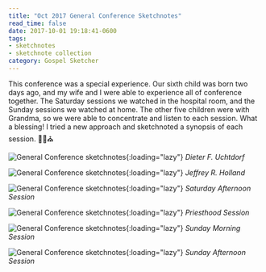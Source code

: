 ```yaml
---
title: "Oct 2017 General Conference Sketchnotes"
read_time: false
date: 2017-10-01 19:18:41-0600
tags:
- sketchnotes
- sketchnote collection
category: Gospel Sketcher
---
```


This conference was a special experience. Our sixth child was born two days ago, and my wife and I were able to experience all of conference together. The Saturday sessions we watched in the hospital room, and the Sunday sessions we watched at home. The other five children were with Grandma, so we were able to concentrate and listen to each session. What a blessing! I tried a new approach and sketchnoted a synopsis of each session. ✍🏼⛪️

![General Conference sketchnotes](https://media.bennorris.org/images/gospelsketcher/general-conference/oct-2017/general-conference-sat-am-uchtdorf-sketchnote.jpg){:loading="lazy"}
_Dieter F. Uchtdorf_

![General Conference sketchnotes](https://media.bennorris.org/images/gospelsketcher/general-conference/oct-2017/general-conference-sat-am-holland-sketchnote.jpg){:loading="lazy"}
_Jeffrey R. Holland_

![General Conference sketchnotes](https://media.bennorris.org/images/gospelsketcher/general-conference/oct-2017/general-conference-sat-pm-sketchnote.jpg){:loading="lazy"}
_Saturday Afternoon Session_

![General Conference sketchnotes](https://media.bennorris.org/images/gospelsketcher/general-conference/oct-2017/general-conference-priesthood-sketchnote.jpg){:loading="lazy"}
_Priesthood Session_

![General Conference sketchnotes](https://media.bennorris.org/images/gospelsketcher/general-conference/oct-2017/general-conference-sun-am-sketchnote.jpg){:loading="lazy"}
_Sunday Morning Session_

![General Conference sketchnotes](https://media.bennorris.org/images/gospelsketcher/general-conference/oct-2017/general-conference-sun-pm-sketchnote.jpg){:loading="lazy"}
_Sunday Afternoon Session_
